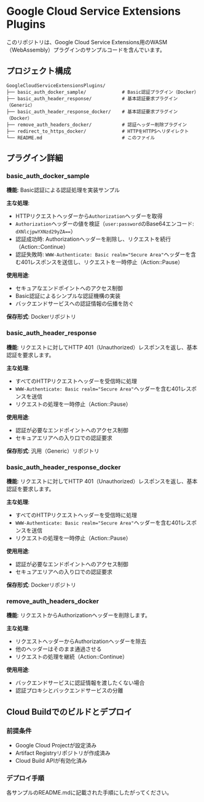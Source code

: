 # Google Cloud Service Extensions Plugins

このリポジトリは、Google Cloud Service Extensions用のWASM（WebAssembly）プラグインのサンプルコードを含んでいます。

## プロジェクト構成

```
GoogleCloudServiceExtensionsPlugins/
├── basic_auth_docker_sample/             # Basic認証プラグイン（Docker）
├── basic_auth_header_response/           # 基本認証要求プラグイン（Generic）
├── basic_auth_header_response_docker/    # 基本認証要求プラグイン（Docker）
├── remove_auth_headers_docker/           # 認証ヘッダー削除プラグイン
├── redirect_to_https_docker/             # HTTPをHTTPSへリダイレクト
└── README.md                             # このファイル
```

## プラグイン詳細

### basic_auth_docker_sample

**機能**: Basic認証による認証処理を実装サンプル

**主な処理**:
- HTTPリクエストヘッダーから`Authorization`ヘッダーを取得
- `Authorization`ヘッダーの値を検証（`user:password`のBase64エンコード: `dXNlcjpwYXNzd29yZA==`）
- 認証成功時: Authorizationヘッダーを削除し、リクエストを続行（Action::Continue）
- 認証失敗時: `WWW-Authenticate: Basic realm="Secure Area"`ヘッダーを含む401レスポンスを送信し、リクエストを一時停止（Action::Pause）


**使用用途**: 
- セキュアなエンドポイントへのアクセス制御
- Basic認証によるシンプルな認証機構の実装
- バックエンドサービスへの認証情報の伝播を防ぐ

**保存形式**: Dockerリポジトリ

### basic_auth_header_response

**機能**: リクエストに対してHTTP 401（Unauthorized）レスポンスを返し、基本認証を要求します。

**主な処理**:
- すべてのHTTPリクエストヘッダーを受信時に処理
- `WWW-Authenticate: Basic realm="Secure Area"`ヘッダーを含む401レスポンスを送信
- リクエストの処理を一時停止（Action::Pause）

**使用用途**: 
- 認証が必要なエンドポイントへのアクセス制御
- セキュアエリアへの入り口での認証要求

**保存形式**: 汎用（Generic）リポジトリ

### basic_auth_header_response_docker

**機能**: リクエストに対してHTTP 401（Unauthorized）レスポンスを返し、基本認証を要求します。

**主な処理**:
- すべてのHTTPリクエストヘッダーを受信時に処理
- `WWW-Authenticate: Basic realm="Secure Area"`ヘッダーを含む401レスポンスを送信
- リクエストの処理を一時停止（Action::Pause）

**使用用途**: 
- 認証が必要なエンドポイントへのアクセス制御
- セキュアエリアへの入り口での認証要求

**保存形式**: Dockerリポジトリ

### remove_auth_headers_docker

**機能**: リクエストからAuthorizationヘッダーを削除します。

**主な処理**:
- リクエストヘッダーからAuthorizationヘッダーを除去
- 他のヘッダーはそのまま通過させる
- リクエストの処理を継続（Action::Continue）

**使用用途**:
- バックエンドサービスに認証情報を渡したくない場合
- 認証プロキシとバックエンドサービスの分離



## Cloud Buildでのビルドとデプロイ

### 前提条件

- Google Cloud Projectが設定済み
- Artifact Registryリポジトリが作成済み
- Cloud Build APIが有効化済み

### デプロイ手順

各サンプルのREADME.mdに記載された手順にしたがってください。
